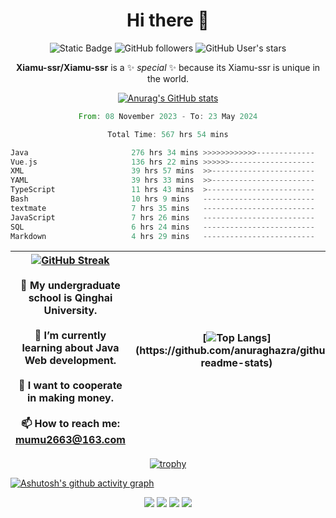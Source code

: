 
<!--

Here are some ideas to get you started:

- 🔭 I’m currently working on ...
- 🌱 I’m currently learning ...
- 👯 I’m looking to collaborate on ...
- 🤔 I’m looking for help with ...
- 💬 Ask me about ...
- 📫 How to reach me: ...
- 😄 Pronouns: ...
- ⚡ Fun fact: ...
-->

<div align=center>
  <div>
    
  # Hi there 👋
  ![Static Badge](https://img.shields.io/badge/build-pass-green)
  ![GitHub followers](https://img.shields.io/github/followers/Xiamu-ssr)
  ![GitHub User's stars](https://img.shields.io/github/stars/Xiamu-ssr)

  **Xiamu-ssr/Xiamu-ssr** is a ✨ _special_ ✨ because its Xiamu-ssr is unique in the world.
  </div>
</div>

<div align="center">

  [![Anurag's GitHub stats](https://github-readme-stats.vercel.app/api?username=Xiamu-ssr&count_private=true&show_icons=true&theme=ambient_gradient)](https://github.com/anuraghazra/github-readme-stats)

  <!--START_SECTION:waka-->

```rust
From: 08 November 2023 - To: 23 May 2024

Total Time: 567 hrs 54 mins

Java                       276 hrs 34 mins >>>>>>>>>>>>-------------   48.66 %
Vue.js                     136 hrs 22 mins >>>>>>-------------------   24.00 %
XML                        39 hrs 57 mins  >>-----------------------   07.03 %
YAML                       39 hrs 33 mins  >>-----------------------   06.96 %
TypeScript                 11 hrs 43 mins  >------------------------   02.06 %
Bash                       10 hrs 9 mins   -------------------------   01.79 %
textmate                   7 hrs 35 mins   -------------------------   01.33 %
JavaScript                 7 hrs 26 mins   -------------------------   01.31 %
SQL                        6 hrs 24 mins   -------------------------   01.13 %
Markdown                   4 hrs 29 mins   -------------------------   00.79 %
```

<!--END_SECTION:waka-->

</div>


<div align="center">

| [![GitHub Streak](https://streak-stats.demolab.com?user=Xiamu-ssr&theme=blood)](https://git.io/streak-stats) <br/><br/> 🔭 My undergraduate school is Qinghai University. <br/><br/> 🌱 I’m currently learning about Java Web development. <br/><br> 👯 I want to cooperate in making money. <br/><br/> 📫 How to reach me: mumu2663@163.com | [![Top Langs](https://github-readme-stats.vercel.app/api/top-langs/?username=Xiamu-ssr&layout=donut&langs_count=16&text_color=000&icon_color=fff&theme=graywhite")](https://github.com/anuraghazra/github-readme-stats) |
| ----- | --- |
  
</div>

<!--

[![Readme Card](https://github-readme-stats.vercel.app/api/pin/?username=Xiamu-ssr&repo=OMP-DFSG&theme=graywhite)](https://github.com/anuraghazra/github-readme-stats)

-->

<div align="center">

[![trophy](https://github-profile-trophy.vercel.app/?username=Xiamu-ssr&row=1&theme=onedark)](https://github.com/ryo-ma/github-profile-trophy)
  
</div>

[![Ashutosh's github activity graph](https://github-readme-activity-graph.vercel.app/graph?username=Xiamu-ssr&theme=react)](https://github.com/ashutosh00710/github-readme-activity-graph)

<div align="center">

[![](https://stats.justsong.cn/api/leetcode/?username=xiamusss&cn=true&theme=vue&lang=zh-CN)](https://leetcode.cn/u/xiamusss/)
[![](https://stats.justsong.cn/api/zhihu?username=1138882663&theme=vue&lang=zh-CN)](https://www.zhihu.com/people/1138882663)
[![](https://stats.justsong.cn/api/bilibili/?id=1398826277&theme=vue&lang=zh-CN)](https://space.bilibili.com/1398826277)
[![](https://stats.justsong.cn/api/csdn?id=m0_51390969&theme=vue&lang=zh-CN)](https://blog.csdn.net/m0_51390969)
  
</div>





